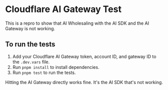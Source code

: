 # Cloudflare AI Gateway Test

This is a repro to show that AI Wholesaling with the AI SDK and the AI Gateway is not working.

## To run the tests

1. Add your Cloudflare AI Gateway token, account ID, and gateway ID to the `.dev.vars` file.
2. Run `pnpm install` to install dependencies.
3. Run `pnpm test` to run the tests.

Hitting the AI Gateway directly works fine. It's the AI SDK that's not working.
